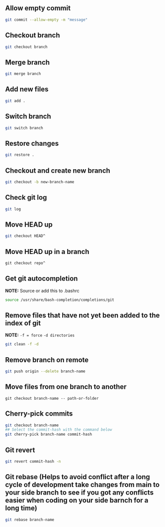 ## Allow empty commit
```bash
git commit --allow-empty -m "message"
```
## Checkout branch
```bash
git checkout branch
```
## Merge branch
```bash 
git merge branch
```
## Add new files
```bash
git add .
```

## Switch branch
```bash
git switch branch
```

## Restore changes
```bash
git restore .
```

## Checkout and create new branch
```bash
git checkout -b new-branch-name
```
## Check git log
```bash
git log
```

## Move HEAD up
```bash
git checkout HEAD^
```

## Move HEAD up in a branch
```bash
git checkout repo^
```

## Get git autocompletion
**NOTE:** Source or add this to .bashrc
```bash
source /usr/share/bash-completion/completions/git
```

## Remove files that have not yet been added to the index of git
**NOTE:** `-f = force` `-d directories`
```bash
git clean -f -d
```

## Remove branch on remote
```bash
git push origin --delete branch-name
```

## Move files from one branch to another
```
git checkout branch-name -- path-or-folder
```

## Cherry-pick commits
```bash
git checkout branch-name
## Select the commit-hash with the command below
git cherry-pick branch-name commit-hash
```

## Git revert 
```bash
git revert commit-hash -n
```

## Git rebase (Helps to avoid conflict after a long cycle of development take changes from main to your side branch to see if you got any conflicts easier when coding on your side barnch for a long time)
```bash
git rebase branch-name
```